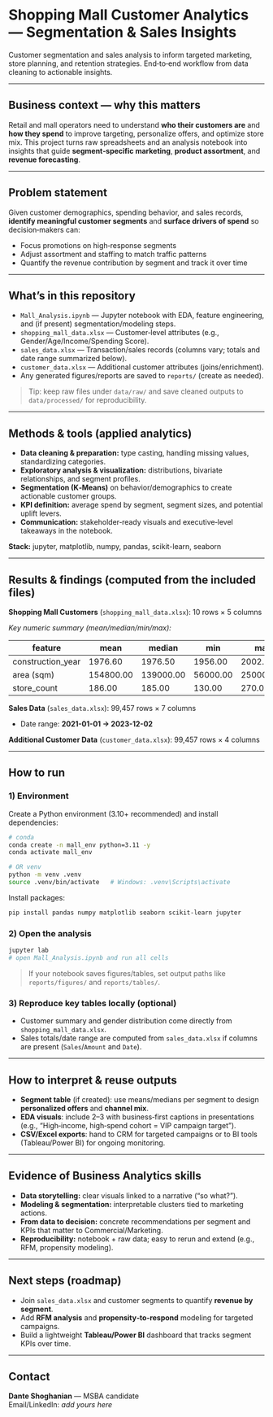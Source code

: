 # Shopping Mall Customer Analytics — Segmentation & Sales Insights

Customer segmentation and sales analysis to inform targeted marketing, store planning, and retention strategies. End‑to‑end workflow from data cleaning to actionable insights.

---

## Business context — why this matters
Retail and mall operators need to understand **who their customers are** and **how they spend** to improve targeting, personalize offers, and optimize store mix. This project turns raw spreadsheets and an analysis notebook into insights that guide **segment‑specific marketing**, **product assortment**, and **revenue forecasting**.

---

## Problem statement
Given customer demographics, spending behavior, and sales records, **identify meaningful customer segments** and **surface drivers of spend** so decision‑makers can:
- Focus promotions on high‑response segments
- Adjust assortment and staffing to match traffic patterns
- Quantify the revenue contribution by segment and track it over time

---

## What’s in this repository
- `Mall_Analysis.ipynb` — Jupyter notebook with EDA, feature engineering, and (if present) segmentation/modeling steps.
- `shopping_mall_data.xlsx` — Customer‑level attributes (e.g., Gender/Age/Income/Spending Score).
- `sales_data.xlsx` — Transaction/sales records (columns vary; totals and date range summarized below).
- `customer_data.xlsx` — Additional customer attributes (joins/enrichment).
- Any generated figures/reports are saved to `reports/` (create as needed).

> Tip: keep raw files under `data/raw/` and save cleaned outputs to `data/processed/` for reproducibility.

---

## Methods & tools (applied analytics)
- **Data cleaning & preparation:** type casting, handling missing values, standardizing categories.
- **Exploratory analysis & visualization:** distributions, bivariate relationships, and segment profiles.
- **Segmentation (K‑Means)** on behavior/demographics to create actionable customer groups.
- **KPI definition:** average spend by segment, segment sizes, and potential uplift levers.
- **Communication:** stakeholder‑ready visuals and executive‑level takeaways in the notebook.

**Stack:** jupyter, matplotlib, numpy, pandas, scikit-learn, seaborn

---

## Results & findings (computed from the included files)
**Shopping Mall Customers** (`shopping_mall_data.xlsx`): 10 rows × 5 columns

_Key numeric summary (mean/median/min/max):_

| feature | mean | median | min | max |
| --- | --- | --- | --- | --- |
| construction_year | 1976.60 | 1976.50 | 1956.00 | 2002.00 |
| area (sqm) | 154800.00 | 139000.00 | 56000.00 | 250000.00 |
| store_count | 186.00 | 185.00 | 130.00 | 270.00 |


**Sales Data** (`sales_data.xlsx`): 99,457 rows × 7 columns
- Date range: **2021-01-01 → 2023-12-02**

**Additional Customer Data** (`customer_data.xlsx`): 99,457 rows × 4 columns

---

## How to run

### 1) Environment
Create a Python environment (3.10+ recommended) and install dependencies:
```bash
# conda
conda create -n mall_env python=3.11 -y
conda activate mall_env

# OR venv
python -m venv .venv
source .venv/bin/activate   # Windows: .venv\Scripts\activate
```

Install packages:
```bash
pip install pandas numpy matplotlib seaborn scikit-learn jupyter
```

### 2) Open the analysis
```bash
jupyter lab
# open Mall_Analysis.ipynb and run all cells
```

> If your notebook saves figures/tables, set output paths like `reports/figures/` and `reports/tables/`.

### 3) Reproduce key tables locally (optional)
- Customer summary and gender distribution come directly from `shopping_mall_data.xlsx`.
- Sales totals/date range are computed from `sales_data.xlsx` if columns are present (`Sales`/`Amount` and `Date`).

---

## How to interpret & reuse outputs
- **Segment table** (if created): use means/medians per segment to design **personalized offers** and **channel mix**.
- **EDA visuals**: include 2–3 with business‑first captions in presentations (e.g., “High‑income, high‑spend cohort = VIP campaign target”).
- **CSV/Excel exports**: hand to CRM for targeted campaigns or to BI tools (Tableau/Power BI) for ongoing monitoring.

---

## Evidence of Business Analytics skills
- **Data storytelling:** clear visuals linked to a narrative (“so what?”).
- **Modeling & segmentation:** interpretable clusters tied to marketing actions.
- **From data to decision:** concrete recommendations per segment and KPIs that matter to Commercial/Marketing.
- **Reproducibility:** notebook + raw data; easy to rerun and extend (e.g., RFM, propensity modeling).

---

## Next steps (roadmap)
- Join `sales_data.xlsx` and customer segments to quantify **revenue by segment**.
- Add **RFM analysis** and **propensity‑to‑respond** modeling for targeted campaigns.
- Build a lightweight **Tableau/Power BI** dashboard that tracks segment KPIs over time.

---

## Contact
**Dante Shoghanian** — MSBA candidate  
Email/LinkedIn: _add yours here_
